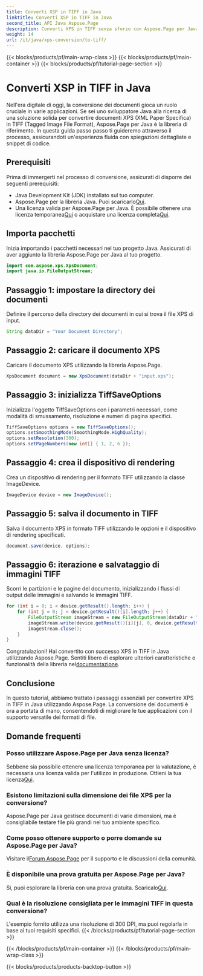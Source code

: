 ```yaml
---
title: Converti XSP in TIFF in Java
linktitle: Converti XSP in TIFF in Java
second_title: API Java Aspose.Page
description: Converti XPS in TIFF senza sforzo con Aspose.Page per Java. Segui la nostra guida passo passo per un'integrazione perfetta. Scarica ora!
weight: 14
url: /it/java/xps-conversion/to-tiff/
---
```


{{< blocks/products/pf/main-wrap-class >}}
{{< blocks/products/pf/main-container >}}
{{< blocks/products/pf/tutorial-page-section >}}

# Converti XSP in TIFF in Java

Nell'era digitale di oggi, la conversione dei documenti gioca un ruolo cruciale in varie applicazioni. Se sei uno sviluppatore Java alla ricerca di una soluzione solida per convertire documenti XPS (XML Paper Specifica) in TIFF (Tagged Image File Format), Aspose.Page per Java è la libreria di riferimento. In questa guida passo passo ti guideremo attraverso il processo, assicurandoti un'esperienza fluida con spiegazioni dettagliate e snippet di codice.
## Prerequisiti
Prima di immergerti nel processo di conversione, assicurati di disporre dei seguenti prerequisiti:
- Java Development Kit (JDK) installato sul tuo computer.
-  Aspose.Page per la libreria Java. Puoi scaricarlo[Qui](https://releases.aspose.com/page/java/).
-  Una licenza valida per Aspose.Page per Java. È possibile ottenere una licenza temporanea[Qui](https://purchase.aspose.com/temporary-license/) o acquistare una licenza completa[Qui](https://purchase.aspose.com/buy).
## Importa pacchetti
Inizia importando i pacchetti necessari nel tuo progetto Java. Assicurati di aver aggiunto la libreria Aspose.Page per Java al tuo progetto.
```java
import com.aspose.xps.XpsDocument;
import java.io.FileOutputStream;
```
## Passaggio 1: impostare la directory dei documenti
Definire il percorso della directory dei documenti in cui si trova il file XPS di input.
```java
String dataDir = "Your Document Directory";
```
## Passaggio 2: caricare il documento XPS
Caricare il documento XPS utilizzando la libreria Aspose.Page.
```java
XpsDocument document = new XpsDocument(dataDir + "input.xps");
```
## Passaggio 3: inizializza TiffSaveOptions
Inizializza l'oggetto TiffSaveOptions con i parametri necessari, come modalità di smussamento, risoluzione e numeri di pagina specifici.
```java
TiffSaveOptions options = new TiffSaveOptions();
options.setSmoothingMode(SmoothingMode.HighQuality);
options.setResolution(300);
options.setPageNumbers(new int[] { 1, 2, 6 });
```
## Passaggio 4: crea il dispositivo di rendering
Crea un dispositivo di rendering per il formato TIFF utilizzando la classe ImageDevice.
```java
ImageDevice device = new ImageDevice();
```
## Passaggio 5: salva il documento in TIFF
Salva il documento XPS in formato TIFF utilizzando le opzioni e il dispositivo di rendering specificati.
```java
document.save(device, options);
```
## Passaggio 6: iterazione e salvataggio di immagini TIFF
Scorri le partizioni e le pagine del documento, inizializzando i flussi di output delle immagini e salvando le immagini TIFF.
```java
for (int i = 0; i < device.getResult().length; i++) {
    for (int j = 0; j < device.getResult()[i].length; j++) {
        FileOutputStream imageStream = new FileOutputStream(dataDir + "XPStoTIFF" + "_" + (i + 1) + "_" + (j + 1) + ".tif");
        imageStream.write(device.getResult()[i][j], 0, device.getResult()[i][j].length);
        imageStream.close();
    }
}
```
 Congratulazioni! Hai convertito con successo XPS in TIFF in Java utilizzando Aspose.Page. Sentiti libero di esplorare ulteriori caratteristiche e funzionalità della libreria nel[documentazione](https://reference.aspose.com/page/java/).
## Conclusione
In questo tutorial, abbiamo trattato i passaggi essenziali per convertire XPS in TIFF in Java utilizzando Aspose.Page. La conversione dei documenti è ora a portata di mano, consentendoti di migliorare le tue applicazioni con il supporto versatile dei formati di file.
## Domande frequenti
### Posso utilizzare Aspose.Page per Java senza licenza?
 Sebbene sia possibile ottenere una licenza temporanea per la valutazione, è necessaria una licenza valida per l'utilizzo in produzione. Ottieni la tua licenza[Qui](https://purchase.aspose.com/buy).
### Esistono limitazioni sulla dimensione dei file XPS per la conversione?
Aspose.Page per Java gestisce documenti di varie dimensioni, ma è consigliabile testare file più grandi nel tuo ambiente specifico.
### Come posso ottenere supporto o porre domande su Aspose.Page per Java?
 Visitare il[Forum Aspose.Page](https://forum.aspose.com/c/page/39) per il supporto e le discussioni della comunità.
### È disponibile una prova gratuita per Aspose.Page per Java?
 Sì, puoi esplorare la libreria con una prova gratuita. Scaricalo[Qui](https://releases.aspose.com/).
### Qual è la risoluzione consigliata per le immagini TIFF in questa conversione?
L'esempio fornito utilizza una risoluzione di 300 DPI, ma puoi regolarla in base ai tuoi requisiti specifici.
{{< /blocks/products/pf/tutorial-page-section >}}

{{< /blocks/products/pf/main-container >}}
{{< /blocks/products/pf/main-wrap-class >}}

{{< blocks/products/products-backtop-button >}}
